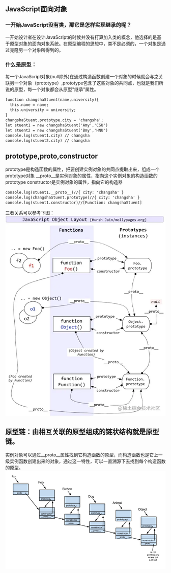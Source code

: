 ## JavaScript面向对象
###  一开始JavaScript没有类，那它是怎样实现继承的呢？
一开始设计者在设计JavaScript的时候并没有打算加入类的概念，他选择的是基于原型对象的面向对象系统。在原型编程的思想中，类不是必须的，一个对象是通过克隆另一个对象所得到的。

### 什么是原型：
每一个JavaScript对象(null除外)在通过构造函数创建一个对象的时候就会与之关联另一个对象（prototype）,prototype包含了这些对象的共同点，也就是我们所说的原型，每一个对象都会从原型"继承"属性。
```
function changshaStuent(name,university){
  this.name = name;
  this.university = university;
}
changshaStuent.prototype.city = 'changsha';
let stuent1 = new changshaStuent('Amy','CSU')
let stuent2 = new changshaStuent('Bmy','HNU')
console.log(stuent1.city) // changsha
console.log(stuent2.city) // changsha

```
## prototype,__proto__,constructor
prototype是构造函数的属性，把要创建实例对象的共同点提取出来，组成一个prototype对象
__proto__是实例对象的属性，指向这个实例对象的构造函数的prototype
constructor是实例对象的属性，指向它的构造器
```
console.log(stuent1.__proto__)//{ city: 'changsha' }
console.log(changshaStuent.prototype)//{ city: 'changsha' }
console.log(stuent1.constructor)//[Function: changshaStuent]
```
三者关系可以参考下图：
![图片](./picture/prototype1.webp)
## 原型链：由相互关联的原型组成的链状结构就是原型链。
实例对象可以通过__proto__属性找到它构造函数的原型，而构造函数也是它上一级实例函数创建出来的对象，通过这一特性，可以一直溯源下去找到每个构造函数的原型。
![图片](./picture/link.png)



